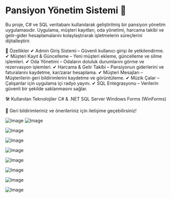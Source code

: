 # Pansiyon Yönetim Sistemi 🏨
Bu proje, C# ve SQL veritabanı kullanılarak geliştirilmiş bir pansiyon yönetim uygulamasıdır. Uygulama, müşteri kayıtları, oda yönetimi, harcama takibi ve gelir-gider hesaplamalarını kolaylaştırarak işletmelerin süreçlerini dijitalleştirir.

🚀 Özellikler
✔ Admin Giriş Sistemi – Güvenli kullanıcı girişi ile yetkilendirme.
✔ Müşteri Kayıt & Güncelleme – Yeni müşteri ekleme, güncelleme ve silme işlemleri.
✔ Oda Yönetimi – Odaların doluluk durumlarını görme ve rezervasyon işlemleri.
✔ Harcama & Gelir Takibi – Pansiyonun giderlerini ve faturalarını kaydetme, kar/zarar hesaplama.
✔ Müşteri Mesajları – Müşterilerin geri bildirimlerini kaydetme ve görüntüleme.
✔ Müzik Çalar – Çalışanlar için uygulama içi radyo yayını.
✔ SQL Entegrasyonu – Verilerin güvenli bir şekilde saklanmasını sağlar.

🛠 Kullanılan Teknolojiler
C# & .NET SQL Server
Windows Forms (WinForms)

📩 Geri bildirimleriniz ve önerileriniz için iletişime geçebilirsiniz!

![Image](https://github.com/user-attachments/assets/b03d4fab-97c6-4b34-97a5-991729deec20)
![Image](https://github.com/user-attachments/assets/86c0ec93-d422-487a-9aec-229da8a5bdb7)

![Image](https://github.com/user-attachments/assets/e7512cd3-2a0a-4db7-a0ee-2c34a8b60ea5)

![Image](https://github.com/user-attachments/assets/3963a885-635e-40b0-a4e6-d4945e0de482)

![Image](https://github.com/user-attachments/assets/43ffaf91-6b03-4cde-8516-4af2db77067a)

![Image](https://github.com/user-attachments/assets/822500df-c93e-4d98-a907-91866d8f77ec)

![Image](https://github.com/user-attachments/assets/8550915b-2fd1-4dbb-9422-f78f05354e67)

![Image](https://github.com/user-attachments/assets/8b21612f-73d8-44bc-96f1-4864cad1cab6)

![Image](https://github.com/user-attachments/assets/9d69d8cd-1586-4833-a423-cc25e5cf2d0d)



